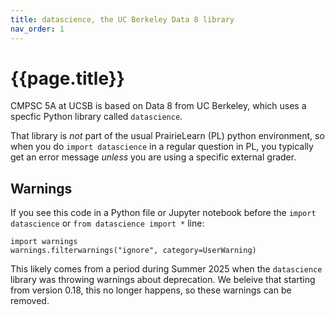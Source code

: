```yaml
---
title: datascience, the UC Berkeley Data 8 library
nav_order: 1
---
```


# {{page.title}}

CMPSC 5A at UCSB is based on Data 8 from UC Berkeley, which uses a specfic Python library called `datascience`.

That library is *not* part of the usual PrairieLearn (PL) python environment, 
so when you do `import datascience` in a regular question in PL, you typically get
an error message *unless* you are using a specific external grader.


## Warnings

If you see this code in a Python file or Jupyter notebook before the `import datascience` or `from datascience import *` line:

```
import warnings
warnings.filterwarnings("ignore", category=UserWarning)
```

This likely comes from a period during Summer 2025 when the `datascience` library was throwing warnings
about deprecation.   We beleive that starting from version 0.18, this no longer happens, so these warnings can
be removed.

